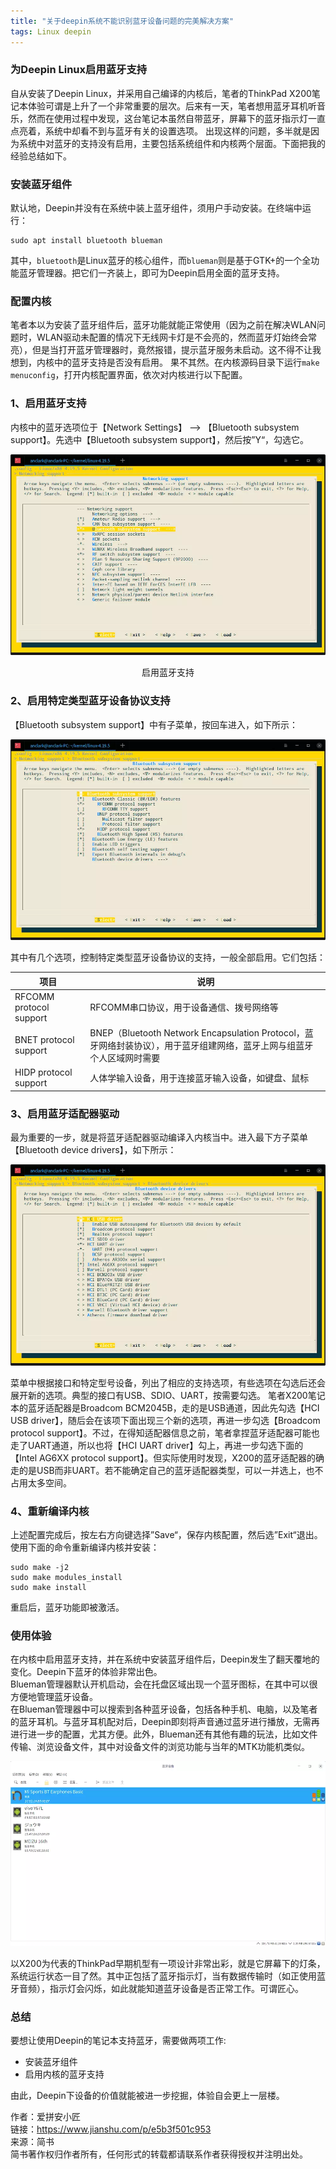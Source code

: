 ```yaml
---
title: "关于deepin系统不能识别蓝牙设备问题的完美解决方案"
tags: Linux deepin 
---
```



### 为Deepin Linux启用蓝牙支持

自从安装了Deepin Linux，并采用自己编译的内核后，笔者的ThinkPad X200笔记本体验可谓是上升了一个非常重要的层次。后来有一天，笔者想用蓝牙耳机听音乐，然而在使用过程中发现，这台笔记本虽然自带蓝牙，屏幕下的蓝牙指示灯一直点亮着，系统中却看不到与蓝牙有关的设置选项。
出现这样的问题，多半就是因为系统中对蓝牙的支持没有启用，主要包括系统组件和内核两个层面。下面把我的经验总结如下。

### 安装蓝牙组件
默认地，Deepin并没有在系统中装上蓝牙组件，须用户手动安装。在终端中运行：
```
sudo apt install bluetooth blueman
```
其中，`bluetooth`是Linux蓝牙的核心组件，而`blueman`则是基于GTK+的一个全功能蓝牙管理器。把它们一齐装上，即可为Deepin启用全面的蓝牙支持。

### 配置内核
笔者本以为安装了蓝牙组件后，蓝牙功能就能正常使用（因为之前在解决WLAN问题时，WLAN驱动未配置的情况下无线网卡灯是不会亮的，然而蓝牙灯始终会常亮），但是当打开蓝牙管理器时，竟然报错，提示蓝牙服务未启动。这不得不让我想到，内核中的蓝牙支持是否没有启用。
果不其然。在内核源码目录下运行`make menuconfig`，打开内核配置界面，依次对内核进行以下配置。

### 1、启用蓝牙支持
内核中的蓝牙选项位于【Network Settings】 --> 【Bluetooth subsystem support】。先选中【Bluetooth subsystem support】，然后按”Y“，勾选它。

![lanya](/img/posts/deepin/bluetooth.jpg)
<center>启用蓝牙支持</center>

### 2、启用特定类型蓝牙设备协议支持
【Bluetooth subsystem support】中有子菜单，按回车进入，如下所示：


![lanya2](/img/posts/deepin/bluetooth2.jpg)

其中有几个选项，控制特定类型蓝牙设备协议的支持，一般全部启用。它们包括：



|项目|说明|
|---|---|
|RFCOMM protocol support|RFCOMM串口协议，用于设备通信、拨号网络等|
|BNET protocol support|BNEP（Bluetooth Network Encapsulation Protocol，蓝牙网络封装协议），用于蓝牙组建网络，蓝牙上网与组蓝牙个人区域网时需要|
|HIDP protocol support|人体学输入设备，用于连接蓝牙输入设备，如键盘、鼠标|

### 3、启用蓝牙适配器驱动
最为重要的一步，就是将蓝牙适配器驱动编译入内核当中。进入最下方子菜单【Bluetooth device drivers】，如下所示：


![lanya3](/img/posts/deepin/bluetooth3.jpg)

菜单中根据接口和特定型号设备，列出了相应的支持选项，有些选项在勾选后还会展开新的选项。典型的接口有USB、SDIO、UART，按需要勾选。
笔者X200笔记本的蓝牙适配器是Broadcom BCM2045B，走的是USB通道，因此先勾选【HCI USB driver】，随后会在该项下面出现三个新的选项，再进一步勾选【Broadcom protocol support】。不过，在得知适配器信息之前，笔者拿捏蓝牙适配器可能也走了UART通道，所以也将【HCI UART driver】勾上，再进一步勾选下面的【Intel AG6XX protocol support】。但实际使用时发现，X200的蓝牙适配器的确走的是USB而非UART。若不能确定自己的蓝牙适配器类型，可以一并选上，也不占用太多空间。

### 4、重新编译内核
上述配置完成后，按左右方向键选择”Save“，保存内核配置，然后选”Exit“退出。使用下面的命令重新编译内核并安装：

```
sudo make -j2
sudo make modules_install
sudo make install
```
重启后，蓝牙功能即被激活。  
### 使用体验
在内核中启用蓝牙支持，并在系统中安装蓝牙组件后，Deepin发生了翻天覆地的变化。Deepin下蓝牙的体验非常出色。  
Blueman管理器默认开机启动，会在托盘区域出现一个蓝牙图标，在其中可以很方便地管理蓝牙设备。  
在Blueman管理器中可以搜索到各种蓝牙设备，包括各种手机、电脑，以及笔者的蓝牙耳机。与蓝牙耳机配对后，Deepin即刻将声音通过蓝牙进行播放，无需再进行进一步的配置，尤其方便。此外，Blueman还有其他有趣的玩法，比如文件传输、浏览设备文件，其中对设备文件的浏览功能与当年的MTK功能机类似。

![lanya4](/img/posts/deepin/bluetooth4.jpg)

以X200为代表的ThinkPad早期机型有一项设计非常出彩，就是它屏幕下的灯条，系统运行状态一目了然。其中正包括了蓝牙指示灯，当有数据传输时（如正使用蓝牙音频），指示灯会闪烁，如此就能知道蓝牙设备是否正常工作。可谓匠心。

### 总结

要想让使用Deepin的笔记本支持蓝牙，需要做两项工作:  

- 安装蓝牙组件  
- 启用内核的蓝牙支持  

由此，Deepin下设备的价值就能被进一步挖掘，体验自会更上一层楼。  

作者：爱拼安小匠  
链接：https://www.jianshu.com/p/e5b3f501c953  
来源：简书  
简书著作权归作者所有，任何形式的转载都请联系作者获得授权并注明出处。  


